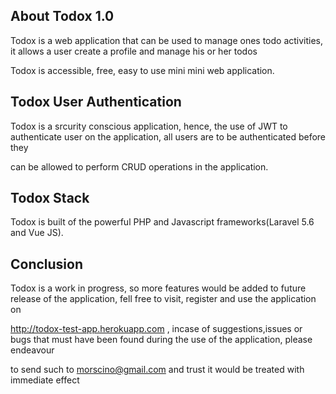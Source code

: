 
## About Todox 1.0

Todox is a web application that can be used to manage ones todo activities, it allows a user create a profile and manage his or her todos

Todox is accessible, free, easy to use mini mini web application.

## Todox User Authentication

Todox is a srcurity conscious application, hence, the use of JWT to authenticate user on the application, all users are to be authenticated before they 

can be allowed to perform CRUD operations in the application.



## Todox Stack

Todox is built of the powerful PHP and Javascript frameworks(Laravel 5.6 and Vue JS).

## Conclusion

Todox is a work in progress, so more features would be added to future release of the application, fell free to visit, register and use the application on

http://todox-test-app.herokuapp.com , incase of suggestions,issues or bugs that must have been found during the use of the application, please endeavour

to send such to morscino@gmail.com and trust it would be treated with immediate effect
